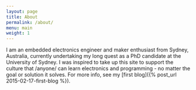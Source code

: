 ```yaml
---
layout: page
title: About
permalink: /about/
menu: main
weight: 1
---
```


I am an embedded electronics engineer and maker enthusiast from Sydney, Australia, currently undertaking my long quest as a PhD candidate at the University of Sydney. I was inspired to take up this site to support the culture that /anyone/ can learn electronics and programming - no matter the goal or solution it solves. For more info, see my [first blog]({% post_url 2015-02-17-first-blog %}).
